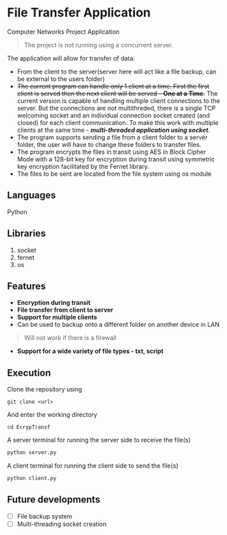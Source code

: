 # File Transfer Application
Computer Networks Project Application

> The project is not running using a concurrent server.

The application will allow for transfer of data:
- From the client to the server(server here will act like a file backup, can be external to the users folder)
- ~~The current program can handle only 1 client at a time. First the first client is served then the next client will be served - **One at a Time**.~~
The current version is capable of handling multiple client connections to the server. But the connections are not multithreded, there is a single TCP welcoming socket and an individual connection socket created (and closed) for each client communication.
To make this work with multiple clients at the same time - ***multi-threaded application using socket***.
- The program supports sending a file from a client folder to a server folder, the user will have to change these folders to transfer files.
- The program encrypts the files in transit using AES in Block Cipher Mode with a 128-bit key for encryption during transit using symmetric key encryption facilitated by the Fernet library.
- The files to be sent are located from the file system using os module


## Languages

Python

## Libraries

1. socket
2. fernet
3. os

## Features

- **Encryption during transit**
- **File transfer from client to server**
- **Support for multiple clients**
- Can be used to backup onto a different folder on another device in LAN 
> Will not work if there is a firewall
- **Support for a wide variety of file types - txt, script**


## Execution 

Clone the repository using
```shell
git clone <url>
```

And enter the working directory
```shell
cd EcrypTransf
```

A server terminal for running the server side to receive the file(s)
```bash
python server.py
```

A client terminal for running the client side to send the file(s)
```bash
python client.py
```

## Future developments
- [ ] File backup system
- [ ] Multi-threading socket creation
